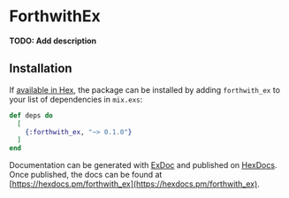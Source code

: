 # ForthwithEx

**TODO: Add description**

## Installation

If [available in Hex](https://hex.pm/docs/publish), the package can be installed
by adding `forthwith_ex` to your list of dependencies in `mix.exs`:

```elixir
def deps do
  [
    {:forthwith_ex, "~> 0.1.0"}
  ]
end
```

Documentation can be generated with [ExDoc](https://github.com/elixir-lang/ex_doc)
and published on [HexDocs](https://hexdocs.pm). Once published, the docs can
be found at [https://hexdocs.pm/forthwith_ex](https://hexdocs.pm/forthwith_ex).


